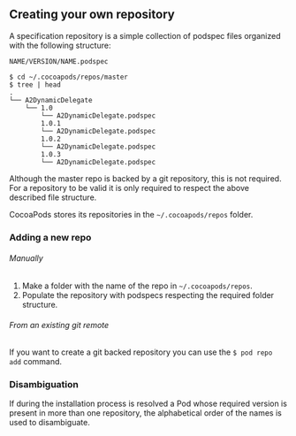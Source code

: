## Creating your own repository

A specification repository is a simple collection of podspec files organized with the following structure:

```
NAME/VERSION/NAME.podspec
```

```console
$ cd ~/.cocoapods/repos/master
$ tree | head
.
└── A2DynamicDelegate
    └── 1.0
        └── A2DynamicDelegate.podspec
        1.0.1
        └── A2DynamicDelegate.podspec
        1.0.2
        └── A2DynamicDelegate.podspec
        1.0.3
        └── A2DynamicDelegate.podspec
```

Although the master repo is backed by a git repository, this is not required. For a repository to be valid it is only required to respect the above described file structure.

CocoaPods stores its repositories in the `~/.cocoapods/repos` folder.

### Adding a new repo

###### Manually

1. Make a folder with the name of the repo in `~/.cocoapods/repos`.
2. Populate the repository with podspecs respecting the required folder structure.

###### From an existing git remote

If you want to create a git backed repository you can use the `$ pod repo add` command.

### Disambiguation

If during the installation process is resolved a Pod whose required version is present in more than one repository, the alphabetical order of the names is used to disambiguate.


